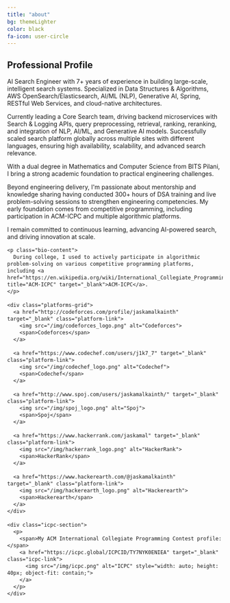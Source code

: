 ```yaml
---
title: "about"
bg: themeLighter
color: black
fa-icon: user-circle
---
```


<link rel="stylesheet" href="/css/about.css">

<div class="about-container">
  <div class="bio-section">
    <h2 class="section-heading">Professional Profile</h2>
    <p class="bio-content">
      AI Search Engineer with 7+ years of experience in building large-scale, intelligent search systems. Specialized in Data Structures & Algorithms, AWS OpenSearch/Elasticsearch, AI/ML (NLP), Generative AI, Spring, RESTful Web Services, and cloud-native architectures.
    </p>
    <p class="bio-content">
      Currently leading a Core Search team, driving backend microservices with Search & Logging APIs, query preprocessing, retrieval, ranking, reranking, and integration of NLP, AI/ML, and Generative AI models. Successfully scaled search platform globally across multiple sites with different languages, ensuring high availability, scalability, and advanced search relevance.
    </p>
    <p class="bio-content">
      With a dual degree in Mathematics and Computer Science from BITS Pilani, I bring a strong academic foundation to practical engineering challenges.
    </p>
    <p class="bio-content">
      Beyond engineering delivery, I'm passionate about mentorship and knowledge sharing having conducted 300+ hours of DSA training and live problem-solving sessions to strengthen engineering competencies. My early foundation comes from competitive programming, including participation in ACM-ICPC and multiple algorithmic platforms.
    </p>
    <p class="bio-content">
      I remain committed to continuous learning, advancing AI-powered search, and driving innovation at scale.
    </p>
    
    <p class="bio-content">
      During college, I used to actively participate in algorithmic problem-solving on various competitive programming platforms, including <a href="https://en.wikipedia.org/wiki/International_Collegiate_Programming_Contest" title="ACM-ICPC" target="_blank">ACM-ICPC</a>.
    </p>
    
    <div class="platforms-grid">
      <a href="http://codeforces.com/profile/jaskamalkainth" target="_blank" class="platform-link">
        <img src="/img/codeforces_logo.png" alt="Codeforces">
        <span>Codeforces</span>
      </a>
      
      <a href="https://www.codechef.com/users/j1k7_7" target="_blank" class="platform-link">
        <img src="/img/codechef_logo.png" alt="Codechef">
        <span>Codechef</span>
      </a>
      
      <a href="http://www.spoj.com/users/jaskamalkainth/" target="_blank" class="platform-link">
        <img src="/img/spoj_logo.png" alt="Spoj">
        <span>Spoj</span>
      </a>
      
      <a href="https://www.hackerrank.com/jaskamal" target="_blank" class="platform-link">
        <img src="/img/hackerrank_logo.png" alt="HackerRank">
        <span>HackerRank</span>
      </a>
      
      <a href="https://www.hackerearth.com/@jaskamalkainth" target="_blank" class="platform-link">
        <img src="/img/hackerearth_logo.png" alt="Hackerearth">
        <span>Hackerearth</span>
      </a>
    </div>
    
    <div class="icpc-section">
      <p>
        <span>My ACM International Collegiate Programming Contest profile:</span>
        <a href="https://icpc.global/ICPCID/TY7NYK0ENIEA" target="_blank" class="icpc-link">
          <img src="/img/icpc.png" alt="ICPC" style="width: auto; height: 40px; object-fit: contain;">
        </a>
      </p>
    </div>
  </div>
</div>




